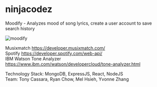 # ninjacodez

Moodify - Analyzes mood of song lyrics, create a user account to save search history

![moodify](https://giant.gfycat.com/GorgeousBlushingGalapagosdove.gif)

Musixmatch https://developer.musixmatch.com/ <br />
Spotify https://developer.spotify.com/web-api/ <br />
IBM Watson Tone Analyzer https://www.ibm.com/watson/developercloud/tone-analyzer.html


Technology Stack: MongoDB, ExpressJS, React, NodeJS <br>
Team: Tony Cassara, Ryan Chow, Mel Hsieh, Yvonne Zhang
